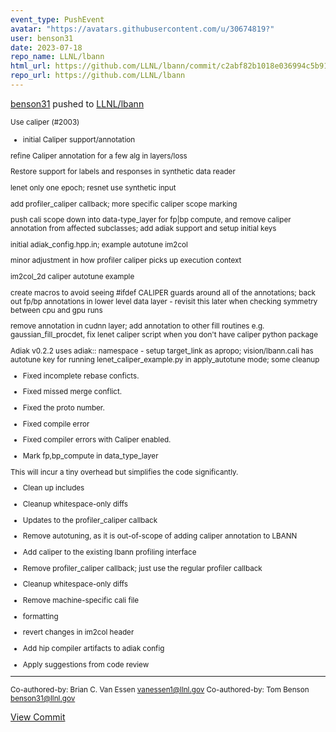 ```yaml
---
event_type: PushEvent
avatar: "https://avatars.githubusercontent.com/u/30674819?"
user: benson31
date: 2023-07-18
repo_name: LLNL/lbann
html_url: https://github.com/LLNL/lbann/commit/c2abf82b1018e036994c5b9142fd4a39fb954846
repo_url: https://github.com/LLNL/lbann
---
```


<a href='https://github.com/benson31' target='_blank'>benson31</a> pushed to <a href='https://github.com/LLNL/lbann' target='_blank'>LLNL/lbann</a>

<small>Use caliper (#2003)

* initial Caliper support/annotation

refine Caliper annotation for a few alg in layers/loss

Restore support for labels and responses in synthetic data reader

lenet only one epoch; resnet use synthetic input

add profiler_caliper callback; more specific caliper scope marking

push cali scope down into data-type_layer for fp|bp compute, and remove caliper annotation from affected subclasses; add adiak support and setup initial keys

initial adiak_config.hpp.in; example autotune im2col

minor adjustment in how profiler caliper picks up execution context

im2col_2d caliper autotune example

create macros to avoid seeing #ifdef CALIPER guards around all of the annotations; back out fp/bp annotations in lower level data layer - revisit this later when checking symmetry between cpu and gpu runs

remove annotation in cudnn layer; add annotation to other fill routines e.g. gaussian_fill_procdet, fix lenet caliper script when you don't have caliper python package

Adiak v0.2.2 uses adiak:: namespace - setup target_link as apropo; vision/lbann.cali has autotune key for running lenet_caliper_example.py in apply_autotune mode; some cleanup

* Fixed incomplete rebase conficts.

* Fixed missed merge conflict.

* Fixed the proto number.

* Fixed compile error

* Fixed compiler errors with Caliper enabled.

* Mark fp,bp_compute in data_type_layer

This will incur a tiny overhead but simplifies the code significantly.

* Clean up includes

* Cleanup whitespace-only diffs

* Updates to the profiler_caliper callback

* Remove autotuning, as it is out-of-scope of adding caliper annotation to LBANN

* Add caliper to the existing lbann profiling interface

* Remove profiler_caliper callback; just use the regular profiler callback

* Cleanup whitespace-only diffs

* Remove machine-specific cali file

* formatting

* revert changes in im2col header

* Add hip compiler artifacts to adiak config

* Apply suggestions from code review

---------

Co-authored-by: Brian C. Van Essen <vanessen1@llnl.gov>
Co-authored-by: Tom Benson <benson31@llnl.gov></small>

<a href='https://github.com/LLNL/lbann/commit/c2abf82b1018e036994c5b9142fd4a39fb954846' target='_blank'>View Commit</a>